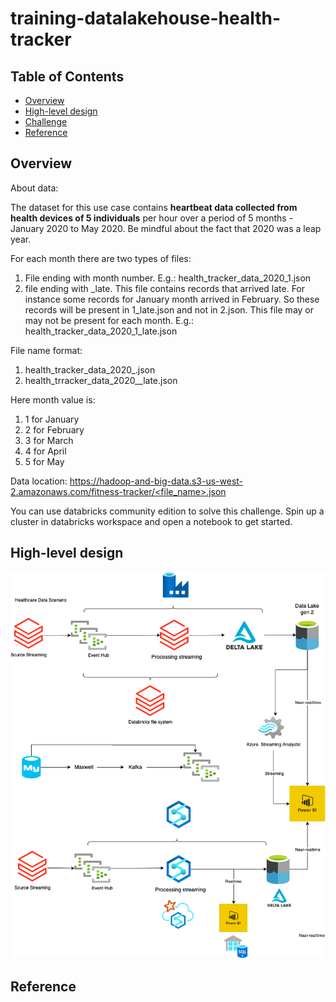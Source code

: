 # training-datalakehouse-health-tracker

## Table of Contents

- [Overview](#overview)
- [High-level design](#installation)
- [Challenge](#contributing)
- [Reference](#license)

## Overview

About data:

The dataset for this use case contains **heartbeat data collected from health devices of 5 individuals** per hour over a period of 5 months - January 2020 to May 2020. Be mindful about the fact that 2020 was a leap year.

For each month there are two types of files:

1. File ending with month number. E.g.: health_tracker_data_2020_1.json
2. file ending with _late. This file contains records that arrived late. For instance some records for January month arrived in February. So these records will be present in 1_late.json and not in 2.json. This file may or may not be present for each month. E.g.: health_tracker_data_2020_1_late.json

File name format:

1. health_tracker_data_2020_<month>.json
2. health_trracker_data_2020_<month>_late.json

Here month value is:

1. 1 for January
2. 2 for February
3. 3 for March
4. 4 for April
5. 5 for May

Data location: [https://hadoop-and-big-data.s3-us-west-2.amazonaws.com/fitness-tracker/<file_name>.json](https://hadoop-and-big-data.s3-us-west-2.amazonaws.com/fitness-tracker/%3cfile_name%3e.json)

You can use databricks community edition to solve this challenge. Spin up a cluster in databricks workspace and open a notebook to get started.

## High-level design
![](high-level-design/event-hubs%20and-stream-processing-with-azure-databricks.drawio.png)

## Reference


